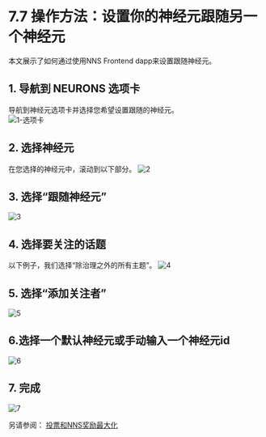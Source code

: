 # 7.7 操作方法：设置你的神经元跟随另一个神经元
本文展示了如何通过使用NNS Frontend dapp来设置跟随神经元。

## 1. 导航到 NEURONS 选项卡  
导航到神经元选项卡并选择您希望设置跟随的神经元。  
![1-选项卡](https://mywikis-wiki-media.s3.us-central-1.wasabisys.com/internetcomputer/thumb/0-follow.png/1200px-0-follow.png) 

## 2. 选择神经元  
在您选择的神经元中，滚动到以下部分。
![2](https://mywikis-wiki-media.s3.us-central-1.wasabisys.com/internetcomputer/thumb/2-follow.png/1200px-2-follow.png)
## 3. 选择“跟随神经元”   
![3](https://mywikis-wiki-media.s3.us-central-1.wasabisys.com/internetcomputer/thumb/3-follow.png/1200px-3-follow.png)

## 4. 选择要关注的话题   
以下例子，我们选择“除治理之外的所有主题”。
![4](https://mywikis-wiki-media.s3.us-central-1.wasabisys.com/internetcomputer/thumb/4-follow.png/1200px-4-follow.png)

## 5. 选择“添加关注者” 
![5](https://mywikis-wiki-media.s3.us-central-1.wasabisys.com/internetcomputer/5-follow.png)

## 6.选择一个默认神经元或手动输入一个神经元id  
![6](https://mywikis-wiki-media.s3.us-central-1.wasabisys.com/internetcomputer/thumb/6-follow.png/1200px-6-follow.png)

## 7. 完成  
![7](https://mywikis-wiki-media.s3.us-central-1.wasabisys.com/internetcomputer/thumb/7-follow.png/1200px-7-follow.png)

另请参阅：
[投票和NNS奖励最大化](投票和NNS奖励最大化.md)

